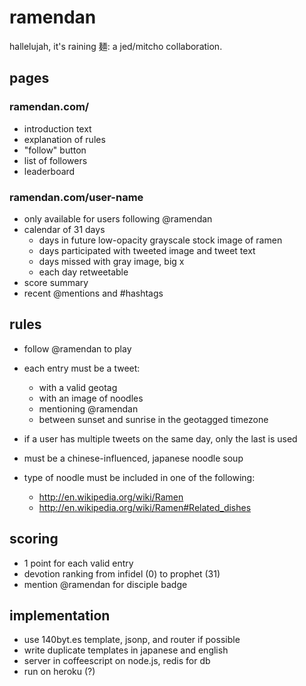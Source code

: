 ramendan
========

hallelujah, it's raining 麺: a jed/mitcho collaboration.

pages
-----

### ramendan.com/

- introduction text
- explanation of rules
- "follow" button
- list of followers
- leaderboard

### ramendan.com/__user-name__

- only available for users following @ramendan
- calendar of 31 days
  - days in future low-opacity grayscale stock image of ramen
  - days participated with tweeted image and tweet text
  - days missed with gray image, big x
  - each day retweetable
- score summary
- recent @mentions and #hashtags

rules
-----

- follow @ramendan to play
- each entry must be a tweet:
  - with a valid geotag
  - with an image of noodles
  - mentioning @ramendan
  - between sunset and sunrise in the geotagged timezone
  
- if a user has multiple tweets on the same day, only the last is used

- must be a chinese-influenced, japanese noodle soup
- type of noodle must be included in one of the following:
  - http://en.wikipedia.org/wiki/Ramen
  - http://en.wikipedia.org/wiki/Ramen#Related_dishes

scoring
-------

- 1 point for each valid entry
- devotion ranking from infidel (0) to prophet (31)
- mention @ramendan for disciple badge

implementation
--------------

- use 140byt.es template, jsonp, and router if possible
- write duplicate templates in japanese and english
- server in coffeescript on node.js, redis for db
- run on heroku (?)